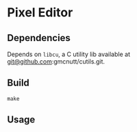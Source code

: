 # Pixel Editor

## Dependencies

Depends on `libcu`, a C utility lib available at
git@github.com:gmcnutt/cutils.git.

## Build

    make

## Usage

